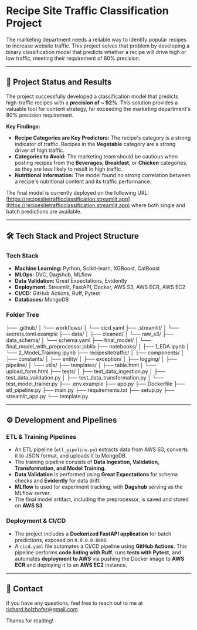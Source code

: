 # Recipe Site Traffic Classification Project

The marketing department needs a reliable way to identify popular recipes to increase website traffic. This project solves that problem by developing a binary classification model that predicts whether a recipe will drive high or low traffic, meeting their requirement of 80% precision.

---

## 🚀 Project Status and Results

The project successfully developed a classification model that predicts high-traffic recipes with a **precision of ~ 92%**. This solution provides a valuable tool for content strategy, far exceeding the marketing department's 80% precision requirement.

**Key Findings:**
* **Recipe Categories are Key Predictors:** The recipe's category is a strong indicator of traffic. Recipes in the **Vegetable** category are a strong driver of high traffic.
* **Categories to Avoid:** The marketing team should be cautious when posting recipes from the **Beverages, Breakfast**, or **Chicken** categories, as they are less likely to result in high traffic.
* **Nutritional Information:** The model found no strong correlation between a recipe's nutritional content and its traffic performance.

The final model is currently deployed on the following URL: [https://recipesitetrafficclassification.streamlit.app](https://recipesitetrafficclassification.streamlit.app) where both single and batch predictions are available.

---

## 🛠️ Tech Stack and Project Structure

### Tech Stack
* **Machine Learning:** Python, Scikit-learn, XGBoost, CatBoost
* **MLOps:** DVC, Dagshub, MLflow
* **Data Validation:** Great Expectations, Evidently
* **Deployment:** Streamlit, FastAPI, Docker, AWS S3, AWS ECR, AWS EC2
* **CI/CD:** GitHub Actions, Ruff, Pytest
* **Databases:** MongoDB

### Folder Tree

├── .github/
│   └── workflows/
│       └── cicd.yaml
├── .streamlit/
│   └── secrets.toml.example
├── data/
│   ├── cleaned/
│   └── raw_s3/
├── data_schema/
│   └── schema.yaml
├── final_model/
│   └── final_model_with_preprocessor.joblib
├── notebooks/
│   ├── 1_EDA.ipynb
│   └── 2_Model_Training.ipynb
├── recipesitetraffic/
│   ├── components/
│   ├── constants/
│   ├── entity/
│   ├── exception/
│   ├── logging/
│   ├── pipeline/
│   └── utils/
├── templates/
│   ├── table.html
│   └── upload_form.html
├── tests/
│   ├── test_data_ingestion.py
│   ├── test_data_validation.py
│   ├── test_data_transformation.py
│   └── test_model_trainer.py
├── .env.example
├── app.py
├── Dockerfile
├── etl_pipeline.py
├── main.py
├── requirements.txt
├── setup.py
├── streamlit_app.py
└── template.py

---

## ⚙️ Development and Pipelines

### ETL & Training Pipelines
* An ETL pipeline (`etl_pipeline.py`) extracts data from AWS S3, converts it to JSON format, and uploads it to MongoDB.
* The training pipeline consists of **Data Ingestion, Validation, Transformation, and Model Training**.
* **Data Validation** is performed using **Great Expectations** for schema checks and **Evidently** for data drift.
* **MLflow** is used for experiment tracking, with **Dagshub** serving as the MLflow server.
* The final model artifact, including the preprocessor, is saved and stored on **AWS S3**.

### Deployment & CI/CD
* The project includes a **Dockerized FastAPI application** for batch predictions, exposed on `0.0.0.0:8000`.
* A `cicd.yaml` file automates a CI/CD pipeline using **GitHub Actions**. This pipeline performs **code linting with Ruff**, runs **tests with Pytest**, and automates **deployment to AWS** via pushing the Docker image to **AWS ECR** and deploying it to an **AWS EC2** instance.

---

## 📧 Contact

If you have any questions, feel free to reach out to me at richard.holzhofer@gmail.com.

Thanks for reading!